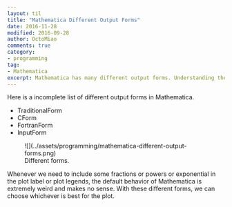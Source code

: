 ```yaml
---
layout: til
title: "Mathematica Different Output Forms"
date: 2016-11-28
modified: 2016-09-28
author: OctoMiao
comments: true
category:
- programming
tag:
- Mathematica
excerpt: Mathematica has many different output forms. Understanding them is extremely helpful when making plots.
---
```



Here is a incomplete list of different output forms in Mathematica.

* TraditionalForm
* CForm
* FortranForm
* InputForm



<figure markdown="1">
![](../assets/programming/mathematica-different-output-forms.png)
<figcaption>
Different forms.
</figcaption>
</figure>


Whenever we need to include some fractions or powers or exponential in the plot label or plot legends, the default behavior of Mathematica is extremely weird and makes no sense. With these different forms, we can choose whichever is best for the plot.
